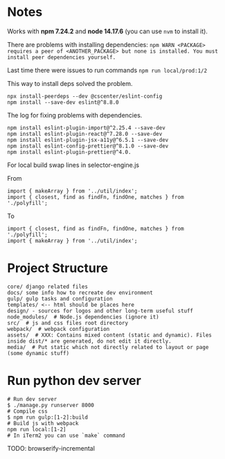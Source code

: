 # Notes
Works with **npm 7.24.2** and **node 14.17.6** (you can use `nvm` to install it).

There are problems with installing dependencies:
`npm WARN <PACKAGE> requires a peer of <ANOTHER_PACKAGE> but none is installed. You must install peer dependencies yourself.`

Last time there were issues to run commands `npm run local/prod:1/2`

This way to install deps solved the problem.
```
npx install-peerdeps --dev @cscenter/eslint-config
npm install --save-dev eslint@^8.8.0
```

The log for fixing problems with dependencies.
```
npm install eslint-plugin-import@^2.25.4 --save-dev
npm install eslint-plugin-react@^7.28.0 --save-dev
npm install eslint-plugin-jsx-a11y@^6.5.1 --save-dev
npm install eslint-config-prettier@^8.1.0 --save-dev
npm install eslint-plugin-prettier@^4.0.
```
For local build swap lines in selector-engine.js

From
```
import { makeArray } from '../util/index';
import { closest, find as findFn, findOne, matches } from './polyfill';
```
To
```
import { closest, find as findFn, findOne, matches } from './polyfill';
import { makeArray } from '../util/index';
```

# Project Structure

```
core/ django related files
docs/ some info how to recreate dev environment
gulp/ gulp tasks and configuration
templates/ <-- html should be places here
design/ - sources for logos and other long-term useful stuff
node_modules/  # Node.js dependencies (ignore it)
src/  # js and css files root directory
webpack/  # webpack configuration
assets/  # XXX: Contains mixed content (static and dynamic). Files inside dist/* are generated, do not edit it directly.
media/  # Put static which not directly related to layout or page (some dynamic stuff)
```



# Run python dev server

```
# Run dev server
$ ./manage.py runserver 8000
# Compile css
$ npm run gulp:[1-2]:build
# Build js with webpack
npm run local:[1-2]
# In iTerm2 you can use `make` command
```

TODO: browserify-incremental
